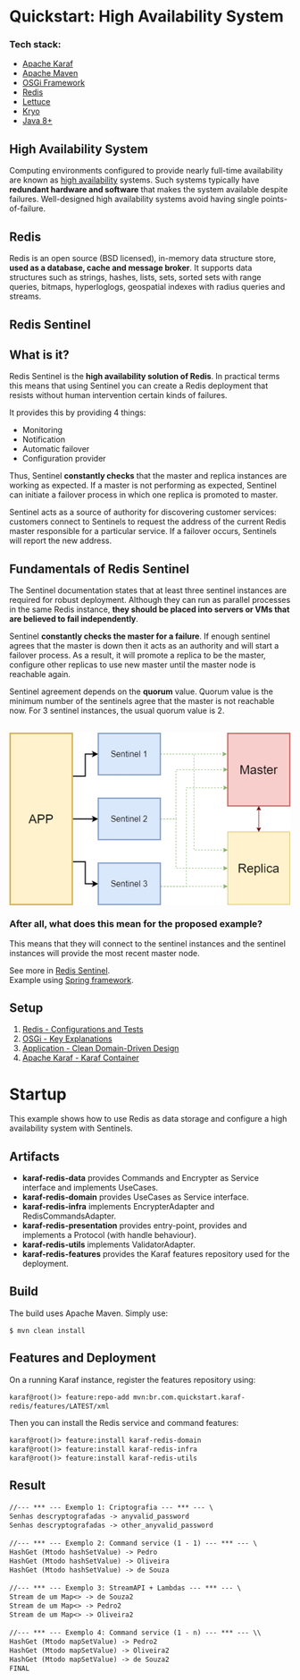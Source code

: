 # Quickstart: High Availability System

### Tech stack:
- [Apache Karaf](https://karaf.apache.org/)
- [Apache Maven](http://maven.apache.org/)
- [OSGi Framework](https://www.osgi.org/)
- [Redis](https://redis.io/)
- [Lettuce](https://lettuce.io/core/5.3.2.RELEASE/reference/)
- [Kryo](https://github.com/EsotericSoftware/kryo)
- [Java 8+](https://www.java.com/en/download/)

## High Availability System
Computing environments configured to provide nearly full-time availability are known as [high availability](https://docs.oracle.com/cd/A91202_01/901_doc/rac.901/a89867/pshavdtl.htm#:~:text=Computing%20environments%20configured%20to%20provide,single%20points%2Dof%2Dfailure) systems. Such systems typically have **redundant hardware and software** that makes the system available despite failures. Well-designed high availability systems avoid having single points-of-failure.

## Redis
Redis is an open source (BSD licensed), in-memory data structure store, **used as a database, cache and message broker**. It supports data structures such as strings, hashes, lists, sets, sorted sets with range queries, bitmaps, hyperloglogs, geospatial indexes with radius queries and streams.

## Redis Sentinel
## What is it?
Redis Sentinel  is the **high availability solution of Redis**. In practical terms this means that using Sentinel you can create a Redis deployment that resists without human intervention certain kinds of failures. 

It provides this by providing 4 things:
- Monitoring
- Notification
- Automatic failover
- Configuration provider

Thus, Sentinel **constantly checks** that the master and replica instances are working as expected. If a master is not performing as expected, Sentinel can initiate a failover process in which one replica is promoted to master.

Sentinel acts as a source of authority for discovering customer services: customers connect to Sentinels to request the address of the current Redis master responsible for a particular service. If a failover occurs, Sentinels will report the new address.

## Fundamentals of Redis Sentinel
The Sentinel documentation states that at least three sentinel instances are required for robust deployment. Although they can run as parallel processes in the same Redis instance, **they should be placed into servers or VMs that are believed to fail independently**.

Sentinel **constantly checks the master for a failure**. If enough sentinel agrees that the master is down then it acts as an authority and will start a failover process. As a result, it will promote a replica to be the master, configure other replicas to use new master until the master node is reachable again.

Sentinel agreement depends on the **quorum** value. Quorum value is the minimum number of the sentinels agree that the master is not reachable now. For 3 sentinel instances, the usual quorum value is 2.

<p></p>
<br>
<img align="center" src="./.github/Sentinel.png" alt="High availability Design System">

### After all, what does this mean for the proposed example?
This means that they will connect to the sentinel instances and the sentinel instances will provide the most recent master node.

See more in [Redis Sentinel](https://redis.io/topics/sentinel).
<br>
Example using [Spring framework](https://medium.com/trendyol-tech/high-availability-with-redis-sentinel-and-spring-lettuce-client-9da40525fc82).

## Setup

1. [Redis - Configurations and Tests](./.github/redis)
2. [OSGi - Key Explanations](./.github/osgi)
3. [Application - Clean Domain-Driven Design](./.github/app)
4. [Apache Karaf - Karaf Container](./.github/karaf)

# Startup
This example shows how to use Redis as data storage and configure a high availability system with Sentinels.

## Artifacts

- **karaf-redis-data** provides Commands and Encrypter as Service interface and implements UseCases.
- **karaf-redis-domain** provides UseCases as Service interface.
- **karaf-redis-infra** implements EncrypterAdapter and RedisCommandsAdapter. 
- **karaf-redis-presentation** provides entry-point, provides and implements a Protocol (with handle behaviour).
- **karaf-redis-utils** implements ValidatorAdapter.
- **karaf-redis-features** provides the Karaf features repository used for the deployment.

## Build
The build uses Apache Maven. Simply use:
```
$ mvn clean install
```

## Features and Deployment
On a running Karaf instance, register the features repository using:

```
karaf@root()> feature:repo-add mvn:br.com.quickstart.karaf-redis/features/LATEST/xml
```

Then you can install the Redis service and command features:

```
karaf@root()> feature:install karaf-redis-domain
karaf@root()> feature:install karaf-redis-infra
karaf@root()> feature:install karaf-redis-utils
```

## Result

```
//--- *** --- Exemplo 1: Criptografia --- *** --- \
Senhas descryptografadas -> anyvalid_password
Senhas descryptografadas -> other_anyvalid_password

//--- *** --- Exemplo 2: Command service (1 - 1) --- *** --- \
HashGet (Mtodo hashSetValue) -> Pedro
HashGet (Mtodo hashSetValue) -> Oliveira
HashGet (Mtodo hashSetValue) -> de Souza

//--- *** --- Exemplo 3: StreamAPI + Lambdas --- *** --- \
Stream de um Map<> -> de Souza2
Stream de um Map<> -> Pedro2
Stream de um Map<> -> Oliveira2

//--- *** --- Exemplo 4: Command service (1 - n) --- *** --- \\
HashGet (Mtodo mapSetValue) -> Pedro2
HashGet (Mtodo mapSetValue) -> Oliveira2
HashGet (Mtodo mapSetValue) -> de Souza2
FINAL
```